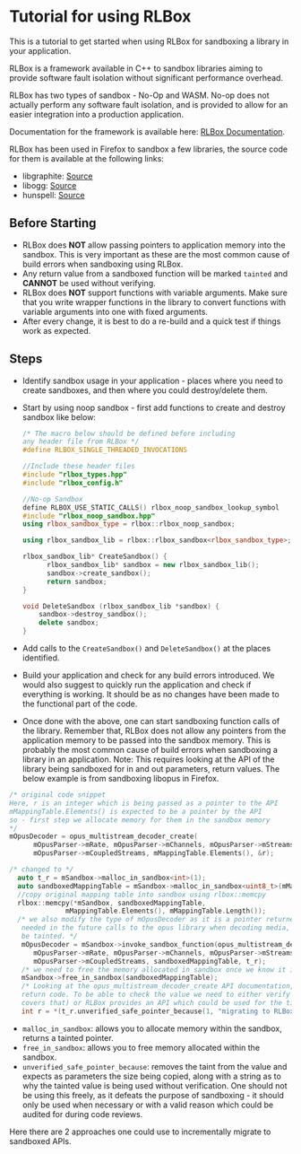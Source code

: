 ﻿# Tutorial for using RLBox

This is a tutorial to get started when using RLBox for sandboxing a library in your application. 

RLBox is a framework available in C++ to sandbox libraries aiming to provide software fault isolation without significant performance overhead.

RLBox has two types of sandbox - No-Op and WASM. No-op does not actually perform any software fault isolation, and is provided to allow for an easier integration into a production application. 

Documentation for the framework is available here: [RLBox Documentation](https://plsyssec.github.io/rlbox_sandboxing_api/sphinx/). 

RLBox has been used in Firefox to sandbox a few libraries, the source code for them is available at the following links:
* libgraphite: [Source](https://searchfox.org/mozilla-central/source/gfx/thebes/gfxFontEntry.cpp)
* libogg: [Source](https://searchfox.org/mozilla-central/source/dom/media/ogg/OggDemuxer.cpp#95)
* hunspell: [Source](https://searchfox.org/mozilla-central/source/extensions/spellcheck/hunspell/glue/RLBoxHunspell.cpp)

## Before Starting

* RLBox does **NOT** allow passing pointers to application memory into the sandbox. This is very important as these are the most common cause of build errors when sandboxing using RLBox.
* Any return value from a sandboxed function will be marked `tainted` and **CANNOT** be used without verifying.
* RLBox does **NOT** support functions with variable arguments. Make sure that you write wrapper functions in the library to convert functions with variable arguments into one with fixed arguments.
* After every change, it is best to do a re-build and a quick test if things work as expected.

## Steps

* Identify sandbox usage in your application - places where you need to create sandboxes, and then where you could destroy/delete them.
* Start by using noop sandbox - first add functions to create and destroy sandbox like below:

    ```C++
    /* The macro below should be defined before including
    any header file from RLBox */
    #define RLBOX_SINGLE_THREADED_INVOCATIONS
    
    //Include these header files
    #include "rlbox_types.hpp"
    #include "rlbox_config.h"
	
	//No-op Sandbox
	define RLBOX_USE_STATIC_CALLS() rlbox_noop_sandbox_lookup_symbol
	#include "rlbox_noop_sandbox.hpp"
	using rlbox_sandbox_type = rlbox::rlbox_noop_sandbox;
	
	using rlbox_sandbox_lib = rlbox::rlbox_sandbox<rlbox_sandbox_type>;
	
	rlbox_sandbox_lib* CreateSandbox() {
		  rlbox_sandbox_lib* sandbox = new rlbox_sandbox_lib();
		  sandbox->create_sandbox();
		  return sandbox;
	}
	
	void DeleteSandbox (rlbox_sandbox_lib *sandbox) {
		sandbox->destroy_sandbox();
		delete sandbox;
	}
	```
* Add calls to the `CreateSandbox()` and `DeleteSandbox()` at the places identified.
* Build your application and check for any build errors introduced. We would also suggest to quickly run the application and check if everything is working. It should be as no changes have been made to the functional part of the code.
* Once done with the above, one can start sandboxing function calls of the library. Remember that, RLBox does not allow any pointers from the application memory to be passed into the sandbox memory.  This is probably the most common cause of build errors when sandboxing a library in an application.
Note: This requires looking at the API of the library being sandboxed for in and out parameters, return values.
The below example is from sandboxing libopus in Firefox.
```C++
/* original code snippet 
Here, r is an integer which is being passed as a pointer to the API
mMappingTable.Elements() is expected to be a pointer by the API
so - first step we allocate memory for them in the sandbox memory
*/
mOpusDecoder = opus_multistream_decoder_create(
      mOpusParser->mRate, mOpusParser->mChannels, mOpusParser->mStreams,
      mOpusParser->mCoupledStreams, mMappingTable.Elements(), &r);

/* changed to */
  auto t_r = mSandbox->malloc_in_sandbox<int>(1);
  auto sandboxedMappingTable = mSandbox->malloc_in_sandbox<uint8_t>(mMappingTable.Length());
  //copy original mapping table into sandbox using rlbox::memcpy
  rlbox::memcpy(*mSandbox, sandboxedMappingTable,
			  mMappingTable.Elements(), mMappingTable.Length());
  /* we also modify the type of mOpusDecoder as it is a pointer returned that is 
   needed in the future calls to the opus library when decoding media, hence it needs to
   be tainted. */
   mOpusDecoder = mSandbox->invoke_sandbox_function(opus_multistream_decoder_create, 
      mOpusParser->mRate, mOpusParser->mChannels, mOpusParser->mStreams, 
      mOpusParser->mCoupledStreams, sandboxedMappingTable, t_r);
   /* we need to free the memory allocated in sandbox once we know it is not needed */
   mSandbox->free_in_sandbox(sandboxedMappingTable);
   /* Looking at the opus_multistream_decoder_create API documentation, t_r is the
   return code. To be able to check the value we need to either verify it (next step 
   covers that) or RLBox provides an API which could be used for the timebeing */
   int r = *(t_r.unverified_safe_pointer_because(1, "migrating to RLBox");
```
  * `malloc_in_sandbox`:  allows you to allocate memory within the sandbox, returns a tainted pointer.
  * `free_in_sandbox`: allows you to free memory allocated within the sandbox.
  * `unverified_safe_pointer_because`: removes the taint from the value and expects as parameters the size being copied, along with a string as to why the tainted value is being used without verification. One should not be using this freely, as it defeats the purpose of sandboxing - it should only be used when necessary or with a valid reason which could be audited for during code reviews.

Here there are 2 approaches one could use to incrementally migrate to sandboxed APIs.

